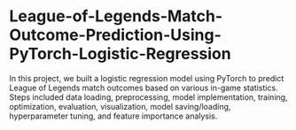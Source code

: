 # League-of-Legends-Match-Outcome-Prediction-Using-PyTorch-Logistic-Regression
In this project, we built a logistic regression model using PyTorch to predict League of Legends match outcomes based on various in-game statistics. Steps included data loading, preprocessing, model implementation, training, optimization, evaluation, visualization, model saving/loading, hyperparameter tuning, and feature importance analysis.
